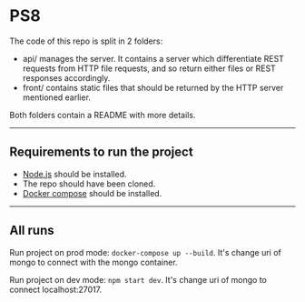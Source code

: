 # PS8

The code of this repo is split in 2 folders:
* api/ manages the server. It contains a server which differentiate REST requests from HTTP file requests, and so
return either files or REST responses accordingly.
* front/ contains static files that should be returned by the HTTP server mentioned earlier.

Both folders contain a README with more details.

---

## Requirements to run the project

* [Node.js](https://nodejs.org/) should be installed.
* The repo should have been cloned.
* [Docker compose](https://docs.docker.com/compose/install/) should be installed.

---


## All runs

Run project on prod mode: `docker-compose up --build`. It's change uri of mongo to connect with the mongo container.

Run project on dev mode: `npm start dev`. It's change uri of mongo to connect localhost:27017.
